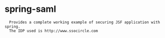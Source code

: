 # spring-saml
      Provides a complete working example of securing JSF application with spring.
      The IDP used is http://www.ssocircle.com
